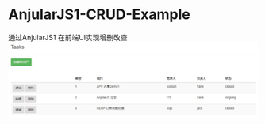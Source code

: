 # AnjularJS1-CRUD-Example
通过AnjularJS1 在前端UI实现增删改查
 ![image](https://github.com/MingQym/AnjularJS1-CRUD-Example/blob/master/ExampleUI.jpg)
